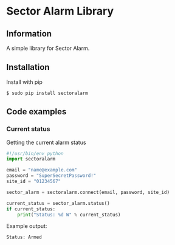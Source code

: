 # Sector Alarm Library

## Information
A simple library for Sector Alarm.

## Installation
Install with pip
```
$ sudo pip install sectoralarm
```

## Code examples
### Current status
Getting the current alarm status
```python
#!/usr/bin/env python
import sectoralarm

email = "name@example.com"
password = "SuperSecretPassword!"
site_id = "01234567"

sector_alarm = sectoralarm.connect(email, password, site_id)

current_status = sector_alarm.status()
if current_status:
    print("Status: %d W" % current_status)
```
Example output:
```
Status: Armed
```